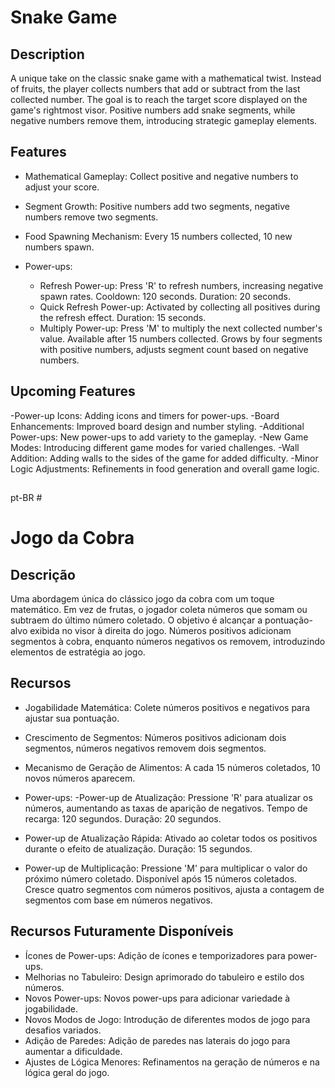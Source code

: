 # Snake Game

## Description
A unique take on the classic snake game with a mathematical twist. Instead of fruits, the player collects numbers that add or subtract from the last collected number. 
The goal is to reach the target score displayed on the game's rightmost visor. Positive numbers add snake segments, while negative numbers remove them, introducing strategic gameplay elements.

## Features
- Mathematical Gameplay: Collect positive and negative numbers to adjust your score.
- Segment Growth: Positive numbers add two segments, negative numbers remove two segments.
- Food Spawning Mechanism: Every 15 numbers collected, 10 new numbers spawn.

- Power-ups:
  - Refresh Power-up: Press 'R' to refresh numbers, increasing negative spawn rates. Cooldown: 120 seconds. Duration: 20 seconds.
  - Quick Refresh Power-up: Activated by collecting all positives during the refresh effect. Duration: 15 seconds.
  - Multiply Power-up: Press 'M' to multiply the next collected number's value. Available after 15 numbers collected. Grows by four segments with positive numbers, adjusts segment count based on negative numbers.

## Upcoming Features
-Power-up Icons: Adding icons and timers for power-ups.
-Board Enhancements: Improved board design and number styling.
-Additional Power-ups: New power-ups to add variety to the gameplay.
-New Game Modes: Introducing different game modes for varied challenges.
-Wall Addition: Adding walls to the sides of the game for added difficulty.
-Minor Logic Adjustments: Refinements in food generation and overall game logic.

##
##

 pt-BR #
# Jogo da Cobra

## Descrição
Uma abordagem única do clássico jogo da cobra com um toque matemático. Em vez de frutas, o jogador coleta números que somam ou subtraem do último número coletado. O objetivo é alcançar a pontuação-alvo exibida no visor à direita do jogo. Números positivos adicionam segmentos à cobra, enquanto números negativos os removem, introduzindo elementos de estratégia ao jogo.

## Recursos
- Jogabilidade Matemática: Colete números positivos e negativos para ajustar sua pontuação.
- Crescimento de Segmentos: Números positivos adicionam dois segmentos, números negativos removem dois segmentos.
- Mecanismo de Geração de Alimentos: A cada 15 números coletados, 10 novos números aparecem.

- Power-ups:
-Power-up de Atualização: Pressione 'R' para atualizar os números, aumentando as taxas de aparição de negativos. Tempo de recarga: 120 segundos. Duração: 20 segundos.
- Power-up de Atualização Rápida: Ativado ao coletar todos os positivos durante o efeito de atualização. Duração: 15 segundos.
- Power-up de Multiplicação: Pressione 'M' para multiplicar o valor do próximo número coletado. Disponível após 15 números coletados. Cresce quatro segmentos com números positivos, ajusta a contagem de segmentos com base em números negativos.
  
## Recursos Futuramente Disponíveis
- Ícones de Power-ups: Adição de ícones e temporizadores para power-ups.
- Melhorias no Tabuleiro: Design aprimorado do tabuleiro e estilo dos números.
- Novos Power-ups: Novos power-ups para adicionar variedade à jogabilidade.
- Novos Modos de Jogo: Introdução de diferentes modos de jogo para desafios variados.
- Adição de Paredes: Adição de paredes nas laterais do jogo para aumentar a dificuldade.
- Ajustes de Lógica Menores: Refinamentos na geração de números e na lógica geral do jogo.
